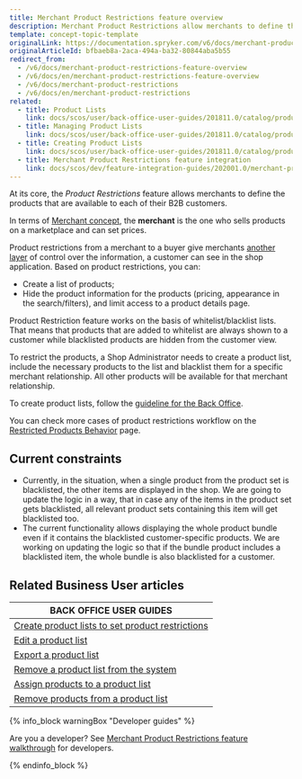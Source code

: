 ```yaml
---
title: Merchant Product Restrictions feature overview
description: Merchant Product Restrictions allow merchants to define the products that are available to each of their B2B customers.
template: concept-topic-template
originalLink: https://documentation.spryker.com/v6/docs/merchant-product-restrictions-feature-overview
originalArticleId: bfbaeb8a-2aca-494a-ba32-80844aba5b55
redirect_from:
  - /v6/docs/merchant-product-restrictions-feature-overview
  - /v6/docs/en/merchant-product-restrictions-feature-overview
  - /v6/docs/merchant-product-restrictions
  - /v6/docs/en/merchant-product-restrictions
related:
  - title: Product Lists
    link: docs/scos/user/back-office-user-guides/201811.0/catalog/product-lists/product-lists.html
  - title: Managing Product Lists
    link: docs/scos/user/back-office-user-guides/201811.0/catalog/product-lists/managing-product-lists.html
  - title: Creating Product Lists
    link: docs/scos/user/back-office-user-guides/201811.0/catalog/product-lists/creating-product-lists.html
  - title: Merchant Product Restrictions feature integration
    link: docs/scos/dev/feature-integration-guides/202001.0/merchant-product-restrictions-feature-integration.html
---
```


At its core, the _Product Restrictions_ feature allows merchants to define the products that are available to each of their B2B customers.

In terms of [Merchant concept](/docs/scos/user/features/{{page.version}}/merchant-b2b-contracts-feature-overview.html), the **merchant** is the one who sells products on a marketplace and can set prices.

Product restrictions from a merchant to a buyer give merchants [another layer](/docs/scos/user/features/{{page.version}}/customer-access-feature-overview.html) of control over the information, a customer can see in the shop application. Based on product restrictions, you can:

* Create a list of products;
* Hide the product information for the products (pricing, appearance in the search/filters), and limit access to a product details page.

Product Restriction feature works on the basis of whitelist/blacklist lists. That means that products that are added to whitelist are always shown to a customer while blacklisted products are hidden from the customer view.

To restrict the products, a Shop Administrator needs to create a product list, include the necessary products to the list and blacklist them for a specific merchant relationship. All other products will be available for that merchant relationship.

To create product lists, follow the [guideline for the Back Office](/docs/scos/user/back-office-user-guides/{{page.version}}/catalog/product-lists/creating-product-lists.html).

You can check more cases of product restrictions workflow on the [Restricted Products Behavior](/docs/scos/dev/feature-walkthroughs/{{page.version}}/merchant-product-restrictions-feature-walkthrough/restricted-products-behavior.html) page.

## Current constraints

- Currently, in the situation, when a single product from the product set is blacklisted, the other items are displayed in the shop. We are going to update the logic in a way, that in case any of the items in the product set gets blacklisted, all relevant product sets containing this item will get blacklisted too.
-  The current functionality allows displaying the whole product bundle even if it contains the blacklisted customer-specific products. We are working on updating the logic so that if the bundle product includes a blacklisted item, the whole bundle is also blacklisted for a customer.

## Related Business User articles

|BACK OFFICE USER GUIDES|
|---|
| [Create product lists to set product restrictions](/docs/scos/user/back-office-user-guides/{{page.version}}/catalog/product-lists/creating-product-lists.html)  |
| [Edit a product list](/docs/scos/user/back-office-user-guides/{{page.version}}/catalog/product-lists/managing-product-lists.html#editing-a-product-list) |
| [Export a product list](/docs/scos/user/back-office-user-guides/{{page.version}}/catalog/product-lists/managing-product-lists.html#exporting-a-product-list) |
| [Remove a product list from the system](/docs/scos/user/back-office-user-guides/{{page.version}}/catalog/product-lists/managing-product-lists.html#removing-a-product-list)  |
| [Assign products to a product list](/docs/scos/user/back-office-user-guides/{{page.version}}/catalog/product-lists/managing-product-lists.html#assigning-products-to-a-product-list) |
| [Remove products from a product list](/docs/scos/user/back-office-user-guides/{{page.version}}/catalog/product-lists/managing-product-lists.html#deassigning-products-form-a-product-list) |

{% info_block warningBox "Developer guides" %}

Are you a developer? See [Merchant Product Restrictions feature walkthrough](/docs/scos/dev/feature-walkthroughs/{{page.version}}/merchant-product-restrictions-feature-walkthrough/merchant-product-restrictions-feature-walkthrough.html) for developers.

{% endinfo_block %}
